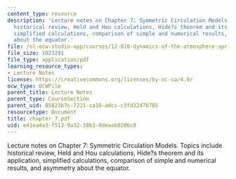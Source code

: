 ```yaml
---
content_type: resource
description: 'Lecture notes on Chapter 7: Symmetric Circulation Models. Topics include
  historical review, Held and Hou calculations, Hide?s theorem and its application,
  simplified calculations, comparison of simple and numerical results, and asymmetry
  about the equator.'
file: /ol-ocw-studio-app/courses/12-810-dynamics-of-the-atmosphere-spring-2008/e41ea4a3f5139a3238b30deaab0206c0_chapter_7.pdf
file_size: 1023291
file_type: application/pdf
learning_resource_types:
- Lecture Notes
license: https://creativecommons.org/licenses/by-nc-sa/4.0/
ocw_type: OCWFile
parent_title: Lecture Notes
parent_type: CourseSection
parent_uid: 85823b7c-7221-ca10-adcc-c3fd3247b705
resourcetype: Document
title: chapter_7.pdf
uid: e41ea4a3-f513-9a32-38b3-0deaab0206c0
---
```

Lecture notes on Chapter 7: Symmetric Circulation Models. Topics include historical review, Held and Hou calculations, Hide?s theorem and its application, simplified calculations, comparison of simple and numerical results, and asymmetry about the equator.